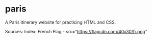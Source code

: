 # paris
A Paris itinerary website for practicing HTML and CSS.


Sources:
Index:
French Flag - src="https://flagcdn.com/40x30/fr.png"
